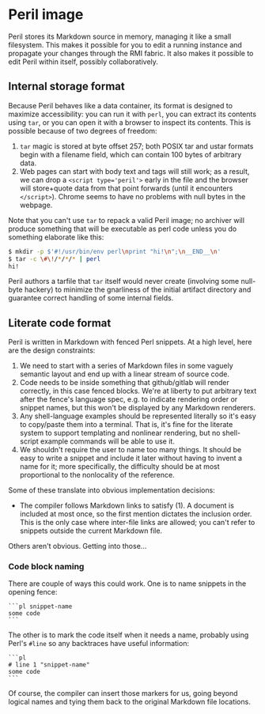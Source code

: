 # Peril image
Peril stores its Markdown source in memory, managing it like a small
filesystem. This makes it possible for you to edit a running instance and
propagate your changes through the RMI fabric. It also makes it possible to
edit Peril within itself, possibly collaboratively.

## Internal storage format
Because Peril behaves like a data container, its format is designed to maximize
accessibility: you can run it with `perl`, you can extract its contents using
`tar`, or you can open it with a browser to inspect its contents. This is
possible because of two degrees of freedom:

1. `tar` magic is stored at byte offset 257; both POSIX tar and ustar formats
   begin with a filename field, which can contain 100 bytes of arbitrary data.
2. Web pages can start with body text and tags will still work; as a result, we
   can drop a `<script type='peril'>` early in the file and the browser will
   store+quote data from that point forwards (until it encounters `</script>`).
   Chrome seems to have no problems with null bytes in the webpage.

Note that you can't use `tar` to repack a valid Peril image; no archiver will
produce something that will be executable as perl code unless you do something
elaborate like this:

```sh
$ mkdir -p $'#!/usr/bin/env perl\nprint "hi!\n";\n__END__\n'
$ tar -c \#\!/*/*/* | perl
hi!
```

Peril authors a tarfile that `tar` itself would never create (involving some
null-byte hackery) to minimize the gnarliness of the initial artifact
directory and guarantee correct handling of some internal fields.

## Literate code format
Peril is written in Markdown with fenced Perl snippets. At a high level, here
are the design constraints:

1. We need to start with a series of Markdown files in some vaguely semantic
   layout and end up with a linear stream of source code.
2. Code needs to be inside something that github/gitlab will render correctly,
   in this case fenced blocks. We're at liberty to put arbitrary text after the
   fence's language spec, e.g. to indicate rendering order or snippet names,
   but this won't be displayed by any Markdown renderers.
3. Any shell-language examples should be represented literally so it's easy to
   copy/paste them into a terminal. That is, it's fine for the literate system
   to support templating and nonlinear rendering, but no shell-script example
   commands will be able to use it.
4. We shouldn't require the user to name too many things. It should be easy to
   write a snippet and include it later without having to invent a name for it;
   more specifically, the difficulty should be at most proportional to the
   nonlocality of the reference.

Some of these translate into obvious implementation decisions:

- The compiler follows Markdown links to satisfy (1). A document is included at
  most once, so the first mention dictates the inclusion order. This is the
  only case where inter-file links are allowed; you can't refer to snippets
  outside the current Markdown file.

Others aren't obvious. Getting into those...

### Code block naming
There are couple of ways this could work. One is to name snippets in the
opening fence:

    ```pl snippet-name
    some code
    ```

The other is to mark the code itself when it needs a name, probably using
Perl's `#line` so any backtraces have useful information:

    ```pl
    # line 1 "snippet-name"
    some code
    ```

Of course, the compiler can insert those markers for us, going beyond logical
names and tying them back to the original Markdown file locations.
